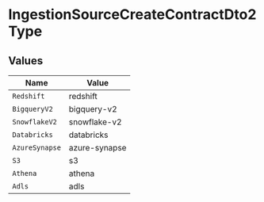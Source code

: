 # IngestionSourceCreateContractDto2Type


## Values

| Name           | Value          |
| -------------- | -------------- |
| `Redshift`     | redshift       |
| `BigqueryV2`   | bigquery-v2    |
| `SnowflakeV2`  | snowflake-v2   |
| `Databricks`   | databricks     |
| `AzureSynapse` | azure-synapse  |
| `S3`           | s3             |
| `Athena`       | athena         |
| `Adls`         | adls           |